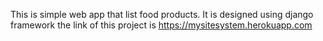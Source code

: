 This is simple web app that list food products. It is designed using django framework
the link of this project is https://mysitesystem.herokuapp.com
